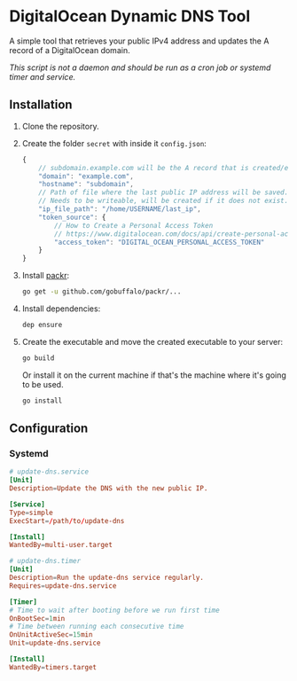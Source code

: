 # DigitalOcean Dynamic DNS Tool

A simple tool that retrieves your public IPv4 address and updates the A record of a DigitalOcean domain.

_This script is not a daemon and should be run as a cron job or systemd timer and service._

## Installation

1. Clone the repository.
2. Create the folder `secret` with inside it `config.json`:

    ```javascript
    {
        // subdomain.example.com will be the A record that is created/edited.
        "domain": "example.com",
        "hostname": "subdomain",
        // Path of file where the last public IP address will be saved.
        // Needs to be writeable, will be created if it does not exist.
        "ip_file_path": "/home/USERNAME/last_ip",
        "token_source": {
            // How to Create a Personal Access Token
            // https://www.digitalocean.com/docs/api/create-personal-access-token/
            "access_token": "DIGITAL_OCEAN_PERSONAL_ACCESS_TOKEN"
        }
    }
    ```


3. Install [packr](https://github.com/gobuffalo/packr):
    ```bash
    go get -u github.com/gobuffalo/packr/...
    ```

4. Install dependencies:
    ```bash
    dep ensure
    ```

5. Create the executable and move the created executable to your server:
    ```bash
    go build
    ```

    Or install it on the current machine if that's the machine where it's going to be used.
    ```bash
    go install
    ```

## Configuration

### Systemd

```toml
# update-dns.service
[Unit]
Description=Update the DNS with the new public IP.

[Service]
Type=simple
ExecStart=/path/to/update-dns

[Install]
WantedBy=multi-user.target

```

```toml
# update-dns.timer
[Unit]
Description=Run the update-dns service regularly.
Requires=update-dns.service

[Timer]
# Time to wait after booting before we run first time
OnBootSec=1min
# Time between running each consecutive time
OnUnitActiveSec=15min
Unit=update-dns.service

[Install]
WantedBy=timers.target
```
